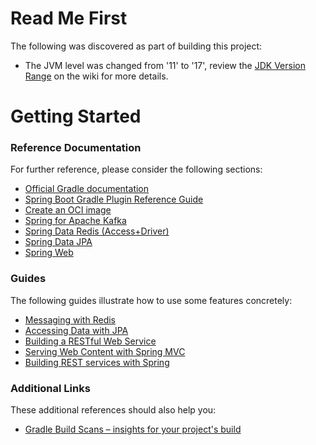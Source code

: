 # Read Me First
The following was discovered as part of building this project:

* The JVM level was changed from '11' to '17', review the [JDK Version Range](https://github.com/spring-projects/spring-framework/wiki/Spring-Framework-Versions#jdk-version-range) on the wiki for more details.

# Getting Started

### Reference Documentation
For further reference, please consider the following sections:

* [Official Gradle documentation](https://docs.gradle.org)
* [Spring Boot Gradle Plugin Reference Guide](https://docs.spring.io/spring-boot/docs/3.1.5/gradle-plugin/reference/html/)
* [Create an OCI image](https://docs.spring.io/spring-boot/docs/3.1.5/gradle-plugin/reference/html/#build-image)
* [Spring for Apache Kafka](https://docs.spring.io/spring-boot/docs/3.1.5/reference/htmlsingle/index.html#messaging.kafka)
* [Spring Data Redis (Access+Driver)](https://docs.spring.io/spring-boot/docs/3.1.5/reference/htmlsingle/index.html#data.nosql.redis)
* [Spring Data JPA](https://docs.spring.io/spring-boot/docs/3.1.5/reference/htmlsingle/index.html#data.sql.jpa-and-spring-data)
* [Spring Web](https://docs.spring.io/spring-boot/docs/3.1.5/reference/htmlsingle/index.html#web)

### Guides
The following guides illustrate how to use some features concretely:

* [Messaging with Redis](https://spring.io/guides/gs/messaging-redis/)
* [Accessing Data with JPA](https://spring.io/guides/gs/accessing-data-jpa/)
* [Building a RESTful Web Service](https://spring.io/guides/gs/rest-service/)
* [Serving Web Content with Spring MVC](https://spring.io/guides/gs/serving-web-content/)
* [Building REST services with Spring](https://spring.io/guides/tutorials/rest/)

### Additional Links
These additional references should also help you:

* [Gradle Build Scans – insights for your project's build](https://scans.gradle.com#gradle)

